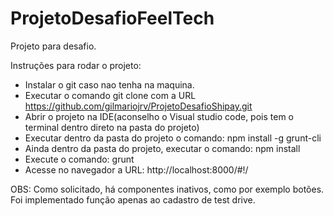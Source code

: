 # ProjetoDesafioFeelTech
Projeto para desafio.


Instruções para rodar o projeto:

- Instalar o git caso nao tenha na maquina.
- Executar o comando git clone com a URL https://github.com/gilmariojrv/ProjetoDesafioShipay.git
- Abrir o projeto na IDE(aconselho o Visual studio code, pois tem o terminal dentro direto na pasta do projeto)
- Executar dentro da pasta do projeto o comando: npm install -g grunt-cli
- Ainda dentro da pasta do projeto, executar o comando: npm install
- Execute o comando: grunt
- Acesse no navegador a URL: http://localhost:8000/#!/

OBS: Como solicitado, há componentes inativos, como por exemplo botões. Foi implementado função apenas ao cadastro de test drive. 
